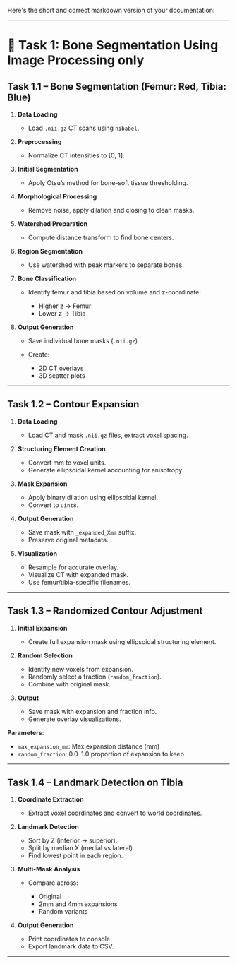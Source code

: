 Here's the short and correct markdown version of your documentation:

---

# 🦴 Task 1: Bone Segmentation Using Image Processing only

## Task 1.1 – Bone Segmentation (Femur: Red, Tibia: Blue)

1. **Data Loading**

   * Load `.nii.gz` CT scans using `nibabel`.

2. **Preprocessing**

   * Normalize CT intensities to \[0, 1].

3. **Initial Segmentation**

   * Apply Otsu’s method for bone-soft tissue thresholding.

4. **Morphological Processing**

   * Remove noise, apply dilation and closing to clean masks.

5. **Watershed Preparation**

   * Compute distance transform to find bone centers.

6. **Region Segmentation**

   * Use watershed with peak markers to separate bones.

7. **Bone Classification**

   * Identify femur and tibia based on volume and z-coordinate:

     * Higher z → Femur
     * Lower z → Tibia

8. **Output Generation**

   * Save individual bone masks (`.nii.gz`)
   * Create:

     * 2D CT overlays
     * 3D scatter plots

---

## Task 1.2 – Contour Expansion

1. **Data Loading**

   * Load CT and mask `.nii.gz` files, extract voxel spacing.

2. **Structuring Element Creation**

   * Convert mm to voxel units.
   * Generate ellipsoidal kernel accounting for anisotropy.

3. **Mask Expansion**

   * Apply binary dilation using ellipsoidal kernel.
   * Convert to `uint8`.

4. **Output Generation**

   * Save mask with `_expanded_Xmm` suffix.
   * Preserve original metadata.

5. **Visualization**

   * Resample for accurate overlay.
   * Visualize CT with expanded mask.
   * Use femur/tibia-specific filenames.

---

## Task 1.3 – Randomized Contour Adjustment

1. **Initial Expansion**

   * Create full expansion mask using ellipsoidal structuring element.

2. **Random Selection**

   * Identify new voxels from expansion.
   * Randomly select a fraction (`random_fraction`).
   * Combine with original mask.

3. **Output**

   * Save mask with expansion and fraction info.
   * Generate overlay visualizations.

**Parameters**:

* `max_expansion_mm`: Max expansion distance (mm)
* `random_fraction`: 0.0–1.0 proportion of expansion to keep

---

## Task 1.4 – Landmark Detection on Tibia

1. **Coordinate Extraction**

   * Extract voxel coordinates and convert to world coordinates.

2. **Landmark Detection**

   * Sort by Z (inferior → superior).
   * Split by median X (medial vs lateral).
   * Find lowest point in each region.

3. **Multi-Mask Analysis**

   * Compare across:

     * Original
     * 2mm and 4mm expansions
     * Random variants

4. **Output Generation**

   * Print coordinates to console.
   * Export landmark data to CSV.

---
